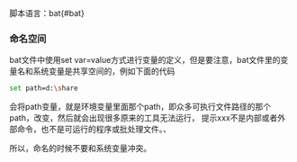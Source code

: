 脚本语言：bat{#bat}

### 命名空间
bat文件中使用set var=value方式进行变量的定义，但是要注意，bat文件里的变量名和系统变量是共享空间的，例如下面的代码

```bash
set path=d:\share
```
会将path变量，就是环境变量里面那个path，即众多可执行文件路径的那个path，改变，然后就会出现很多原来的工具无法运行，
提示xxx不是内部或者外部命令，也不是可运行的程序或批处理文件。、

所以，命名的时候不要和系统变量冲突。
